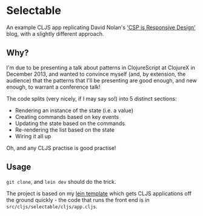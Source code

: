 # Selectable

An example CLJS app replicating David Nolan's
['CSP is Responsive Design'][1] blog, with a slightly different
approach.

[1]: http://swannodette.github.io/2013/07/31/extracting-processes/

## Why?

I'm due to be presenting a talk about patterns in ClojureScript at
ClojureX in December 2013, and wanted to convince myself (and, by
extension, the audience) that the patterns that I'll be presenting are
good enough, and new enough, to warrant a conference talk!

The code splits (very nicely, if I may say so!) into 5 distinct
sections:

* Rendering an instance of the state (i.e. a value)
* Creating commands based on key events
* Updating the state based on the commands
* Re-rendering the list based on the state
* Wiring it all up

Oh, and any CLJS practise is good practise!

## Usage

`git clone`, and `lein dev` should do the trick.

The project is based on my [lein template][1] which gets CLJS
applications off the ground quickly - the code that runs the front end
is in `src/cljs/selectable/cljs/app.cljs`.

[1]: https://github.com/james-henderson/cljs-spa-template
